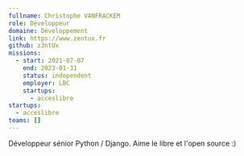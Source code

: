 ```yaml
---
fullname: Christophe VANFRACKEM
role: Développeur
domaine: Développement
link: https://www.zentux.fr
github: z3ntUx
missions:
  - start: 2021-07-07
    end: 2023-01-31
    status: independent
    employer: LBC
    startups:
      - acceslibre
startups:
  - acceslibre
teams: []
---
```

Développeur sénior Python / Django.
Aime le libre et l'open source :)